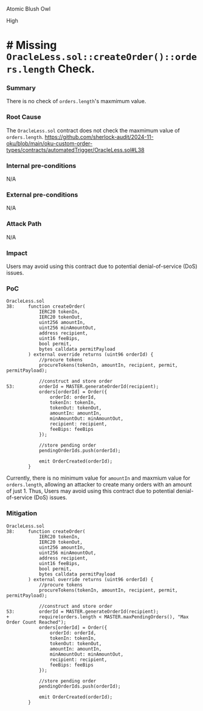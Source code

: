 Atomic Blush Owl

High

# # Missing `OracleLess.sol::createOrder()::orders.length` Check.



### Summary
There is no check of `orders.length`'s maxmimum value.

### Root Cause
The `OracleLess.sol` contract does not check the maxmimum value of `orders.length`.
https://github.com/sherlock-audit/2024-11-oku/blob/main/oku-custom-order-types/contracts/automatedTrigger/OracleLess.sol#L38

### Internal pre-conditions
N/A

### External pre-conditions
N/A

### Attack Path
N/A

### Impact
Users may avoid using this contract due to potential denial-of-service (DoS) issues.

### PoC
```solidity
OracleLess.sol
38:     function createOrder(
            IERC20 tokenIn,
            IERC20 tokenOut,
            uint256 amountIn,
            uint256 minAmountOut,
            address recipient,
            uint16 feeBips,
            bool permit,
            bytes calldata permitPayload
        ) external override returns (uint96 orderId) {
            //procure tokens
            procureTokens(tokenIn, amountIn, recipient, permit, permitPayload);

            //construct and store order
53:         orderId = MASTER.generateOrderId(recipient);
            orders[orderId] = Order({
                orderId: orderId,
                tokenIn: tokenIn,
                tokenOut: tokenOut,
                amountIn: amountIn,
                minAmountOut: minAmountOut,
                recipient: recipient,
                feeBips: feeBips
            });

            //store pending order
            pendingOrderIds.push(orderId);

            emit OrderCreated(orderId);
        }
```
Currently, there is no minimum value for `amountIn` and maxmium value for `orders.length`, allowing an attacker to create many orders with an amount of just 1.  Thus, Users may avoid using this contract due to potential denial-of-service (DoS) issues.

### Mitigation
```solidity
OracleLess.sol
38:     function createOrder(
            IERC20 tokenIn,
            IERC20 tokenOut,
            uint256 amountIn,
            uint256 minAmountOut,
            address recipient,
            uint16 feeBips,
            bool permit,
            bytes calldata permitPayload
        ) external override returns (uint96 orderId) {
            //procure tokens
            procureTokens(tokenIn, amountIn, recipient, permit, permitPayload);

            //construct and store order
53:         orderId = MASTER.generateOrderId(recipient);
+           require(orders.length < MASTER.maxPendingOrders(), "Max Order Count Reached");
            orders[orderId] = Order({
                orderId: orderId,
                tokenIn: tokenIn,
                tokenOut: tokenOut,
                amountIn: amountIn,
                minAmountOut: minAmountOut,
                recipient: recipient,
                feeBips: feeBips
            });

            //store pending order
            pendingOrderIds.push(orderId);

            emit OrderCreated(orderId);
        }
```
